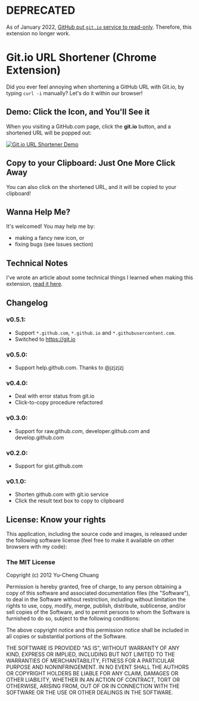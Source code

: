 # DEPRECATED

As of January 2022, [GitHub put `git.io` service to read-only](https://github.blog/changelog/2022-04-25-git-io-deprecation/). Therefore, this extension no longer work.

# Git.io URL Shortener (Chrome Extension)

Did you ever feel annoying when shortening a GitHub URL with Git.io, by typing `curl -i` manually?  Let's do it within our browser!

## Demo: Click the Icon, and You'll See it

When you visiting a GitHub.com page, click the **git.io** button, and a shortened URL will be popped out:

[![Git.io URL Shortener Demo](http://cl.ly/462O1f1r2n0H1j0I0b00/Git.io%20URL%20Shortener%20Demo.png)](http://cl.ly/462O1f1r2n0H1j0I0b00)

## Copy to your Clipboard: Just One More Click Away

You can also click on the shortened URL, and it will be copied to your clipboard!

## Wanna Help Me?

It's welcomed!  You may help me by:

* making a fancy new icon, or
* fixing bugs (see Issues section)

## Technical Notes

I've wrote an article about some technical things I learned when making this extension, [read it here](http://blog.yorkxin.org/2012/04/15/git-io-url-shortener/).

## Changelog

### v0.5.1:

- Support `*.github.com`, `*.github.io` and `*.githubusercontent.com`.
- Switched to https://git.io

### v0.5.0:

- Support help.github.com. Thanks to @jzjzjzj

### v0.4.0:

- Deal with error status from git.io
- Click-to-copy procedure refactored

### v0.3.0:

- Support for raw.github.com, developer.github.com and develop.github.com

### v0.2.0:

- Support for gist.github.com

### v0.1.0:

- Shorten github.com with git.io service
- Click the result text box to copy to clipboard

## License: Know your rights

This application, including the source code and images, is released under the following software license (feel free to make it available on other browsers with my code):

### The MIT License

Copyright (c) 2012 Yu-Cheng Chuang

Permission is hereby granted, free of charge, to any person obtaining a copy of this software and associated documentation files (the "Software"), to deal in the Software without restriction, including without limitation the rights to use, copy, modify, merge, publish, distribute, sublicense, and/or sell copies of the Software, and to permit persons to whom the Software is furnished to do so, subject to the following conditions:

The above copyright notice and this permission notice shall be included in all copies or substantial portions of the Software.

THE SOFTWARE IS PROVIDED "AS IS", WITHOUT WARRANTY OF ANY KIND, EXPRESS OR IMPLIED, INCLUDING BUT NOT LIMITED TO THE WARRANTIES OF MERCHANTABILITY, FITNESS FOR A PARTICULAR PURPOSE AND NONINFRINGEMENT. IN NO EVENT SHALL THE AUTHORS OR COPYRIGHT HOLDERS BE LIABLE FOR ANY CLAIM, DAMAGES OR OTHER LIABILITY, WHETHER IN AN ACTION OF CONTRACT, TORT OR OTHERWISE, ARISING FROM, OUT OF OR IN CONNECTION WITH THE SOFTWARE OR THE USE OR OTHER DEALINGS IN THE SOFTWARE.
